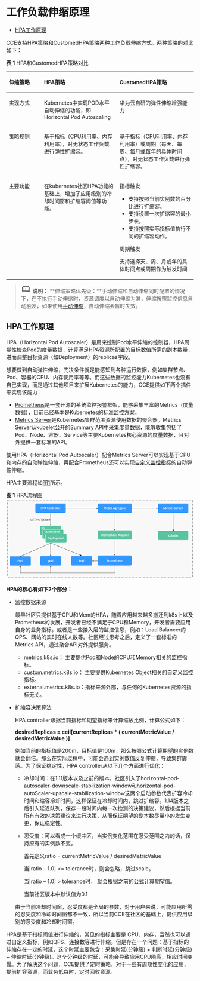 # 工作负载伸缩原理<a name="cce_01_0290"></a>

-   [HPA工作原理](#zh-cn_topic_0000001134985539_section4414215184010)

CCE支持HPA策略和CustomedHPA策略两种工作负载伸缩方式。两种策略的对比如下：

**表 1**  HPA和CustomedHPA策略对比

<a name="table8891131432815"></a>
<table><thead align="left"><tr id="row13891131410285"><th class="cellrowborder" valign="top" width="18.801880188018803%" id="mcps1.2.4.1.1"><p id="p1489121415287"><a name="p1489121415287"></a><a name="p1489121415287"></a>伸缩策略</p>
</th>
<th class="cellrowborder" valign="top" width="40.22402240224022%" id="mcps1.2.4.1.2"><p id="p14891714182816"><a name="p14891714182816"></a><a name="p14891714182816"></a>HPA策略</p>
</th>
<th class="cellrowborder" valign="top" width="40.97409740974097%" id="mcps1.2.4.1.3"><p id="p1891171472818"><a name="p1891171472818"></a><a name="p1891171472818"></a>CustomedHPA策略</p>
</th>
</tr>
</thead>
<tbody><tr id="row17891191413288"><td class="cellrowborder" valign="top" width="18.801880188018803%" headers="mcps1.2.4.1.1 "><p id="p1689191442819"><a name="p1689191442819"></a><a name="p1689191442819"></a>实现方式</p>
</td>
<td class="cellrowborder" valign="top" width="40.22402240224022%" headers="mcps1.2.4.1.2 "><p id="p148916140283"><a name="p148916140283"></a><a name="p148916140283"></a>Kubernetes中实现POD水平自动伸缩的功能，即Horizontal Pod Autoscaling</p>
</td>
<td class="cellrowborder" valign="top" width="40.97409740974097%" headers="mcps1.2.4.1.3 "><p id="p5891514192817"><a name="p5891514192817"></a><a name="p5891514192817"></a>华为云自研的弹性伸缩增强能力</p>
</td>
</tr>
<tr id="row1189151452816"><td class="cellrowborder" valign="top" width="18.801880188018803%" headers="mcps1.2.4.1.1 "><p id="p13891161414287"><a name="p13891161414287"></a><a name="p13891161414287"></a>策略规则</p>
</td>
<td class="cellrowborder" valign="top" width="40.22402240224022%" headers="mcps1.2.4.1.2 "><p id="p1689121442811"><a name="p1689121442811"></a><a name="p1689121442811"></a>基于指标（CPU利用率、内存利用率），对无状态工作负载进行弹性扩缩容。</p>
</td>
<td class="cellrowborder" valign="top" width="40.97409740974097%" headers="mcps1.2.4.1.3 "><p id="p48911514182810"><a name="p48911514182810"></a><a name="p48911514182810"></a>基于指标（CPU利用率、内存利用率）或周期（每天、每周、每月或每年的具体时间点），对无状态工作负载进行弹性扩缩容。</p>
</td>
</tr>
<tr id="row19891161415282"><td class="cellrowborder" valign="top" width="18.801880188018803%" headers="mcps1.2.4.1.1 "><p id="p14891614102816"><a name="p14891614102816"></a><a name="p14891614102816"></a>主要功能</p>
</td>
<td class="cellrowborder" valign="top" width="40.22402240224022%" headers="mcps1.2.4.1.2 "><p id="p4891114142812"><a name="p4891114142812"></a><a name="p4891114142812"></a>在kubernetes社区HPA功能的基础上，增加了应用级别的冷却时间窗和扩缩容阈值等功能。</p>
</td>
<td class="cellrowborder" valign="top" width="40.97409740974097%" headers="mcps1.2.4.1.3 "><p id="p6102174919572"><a name="p6102174919572"></a><a name="p6102174919572"></a>指标触发</p>
<a name="ul0749241175310"></a><a name="ul0749241175310"></a><ul id="ul0749241175310"><li>支持按照当前实例数的百分比进行扩缩容。</li><li>支持设置一次扩缩容的最小步长。</li><li>支持按照实际指标值执行不同的扩缩容动作。</li></ul>
<p id="p769953205819"><a name="p769953205819"></a><a name="p769953205819"></a>周期触发</p>
<p id="p1380110918588"><a name="p1380110918588"></a><a name="p1380110918588"></a>支持选择天、周、月或年的具体时间点或周期作为触发时间</p>
</td>
</tr>
</tbody>
</table>

>![](public_sys-resources/icon-note.gif) **说明：** 
>**伸缩策略优先级：**手动伸缩和自动伸缩同时配置的情况下，在不执行手动伸缩时，资源调度以自动伸缩为准，伸缩按照监控信息自动触发，如果使用[手动伸缩](工作负载弹性伸缩.md#section1050418516503)，自动伸缩会暂时失效。

## HPA工作原理<a name="zh-cn_topic_0000001134985539_section4414215184010"></a>

HPA（Horizontal Pod Autoscaler）是用来控制Pod水平伸缩的控制器，HPA周期性检查Pod的度量数据，计算满足HPA资源所配置的目标数值所需的副本数量，进而调整目标资源（如Deployment）的replicas字段。

想要做到自动弹性伸缩，先决条件就是能感知到各种运行数据，例如集群节点、Pod、容器的CPU、内存使用率等等。而这些数据的监控能力Kubernetes也没有自己实现，而是通过其他项目来扩展Kubernetes的能力，CCE提供如下两个插件来实现该能力：

-   [Prometheus](https://prometheus.io/)是一套开源的系统监控报警框架，能够采集丰富的Metrics（度量数据），目前已经基本是Kubernetes的标准监控方案。
-   [Metrics Server](https://github.com/kubernetes-sigs/metrics-server)是Kubernetes集群范围资源使用数据的聚合器。Metrics Server从kubelet公开的Summary API中采集度量数据，能够收集包括了Pod、Node、容器、Service等主要Kubernetes核心资源的度量数据，且对外提供一套标准的API。

使用HPA（Horizontal Pod Autoscaler）配合Metrics Server可以实现基于CPU和内存的自动弹性伸缩，再配合Prometheus还可以实现[自定义监控指标](https://github.com/kubernetes/community/blob/master/contributors/design-proposals/instrumentation/custom-metrics-api.md)的自动弹性伸缩。

HPA主要流程如[图1](#fig4979183710538)所示。

**图 1**  HPA流程图<a name="fig4979183710538"></a>  
![](figures/HPA流程图.png "HPA流程图")

**HPA的核心有如下2个部分：**

-   监控数据来源

    最早社区只提供基于CPU和Mem的HPA，随着应用越来越多搬迁到k8s上以及Prometheus的发展，开发者已经不满足于CPU和Memory，开发者需要应用自身的业务指标，或者是一些接入层的监控信息，例如：Load Balancer的QPS、网站的实时在线人数等。社区经过思考之后，定义了一套标准的Metrics API，通过聚合API对外提供服务。

    -   metrics.k8s.io： 主要提供Pod和Node的CPU和Memory相关的监控指标。
    -   custom.metrics.k8s.io： 主要提供Kubernetes Object相关的自定义监控指标。
    -   external.metrics.k8s.io：指标来源外部，与任何的Kubernetes资源的指标无关。

-   扩缩容决策算法

    HPA controller跟据当前指标和期望指标来计算缩放比例，计算公式如下：

    **desiredReplicas = ceil\[currentReplicas \* \( currentMetricValue / desiredMetricValue \)\]**

    例如当前的指标值是200m，目标值是100m，那么按照公式计算期望的实例数就会翻倍。那么在实际过程中，可能会遇到实例数值反复伸缩，导致集群震荡。为了保证稳定性，HPA controller从以下几个方面进行优化：

    -   冷却时间：在1.11版本以及之前的版本，社区引入了horizontal-pod-autoscaler-downscale-stabilization-window和horizontal-pod-autoScaler-upscale-stabilization-window这两个启动参数代表扩容冷却时间和缩容冷却时间，这样保证在冷却时间内，跳过扩缩容。1.14版本之后引入延迟队列，保存一段时间内每一次检测的决策建议，然后根据当前所有有效的决策建议来进行决策，从而保证期望的副本数尽量小的发生变更，保证稳定性。
    -   忍受度：可以看成一个缓冲区，当实例变化范围在忍受范围之内的话，保持原有的实例数不变。

        首先定义ratio = currentMetricValue / desiredMetricValue

        当|ratio – 1.0| <= tolerance时，则会忽略，跳过scale。

        当|ratio – 1.0| \> tolerance时， 就会根据之前的公式计算期望值。

        当前社区版本中默认值为0.1


    由于当前冷却时间窗，忍受度都是全局的参数，对于用户来说，可能应用所需的忍受度和冷却时间窗都不一致，所以当前CCE在社区的基础上，提供应用级别的忍受度和冷却时间窗。


HPA是基于指标阈值进行伸缩的，常见的指标主要是 CPU、内存，当然也可以通过自定义指标，例如QPS、连接数等进行伸缩。但是存在一个问题：基于指标的伸缩存在一定的时延，这个时延主要包含：采集时延\(分钟级\) + 判断时延\(分钟级\) + 伸缩时延\(分钟级\)。这个分钟级的时延，可能会导致应用CPU飚高，相应时间变慢。为了解决这个问题，CCE提供了定时策略，对于一些有周期性变化的应用，提前扩容资源，而业务低谷时，定时回收资源。

